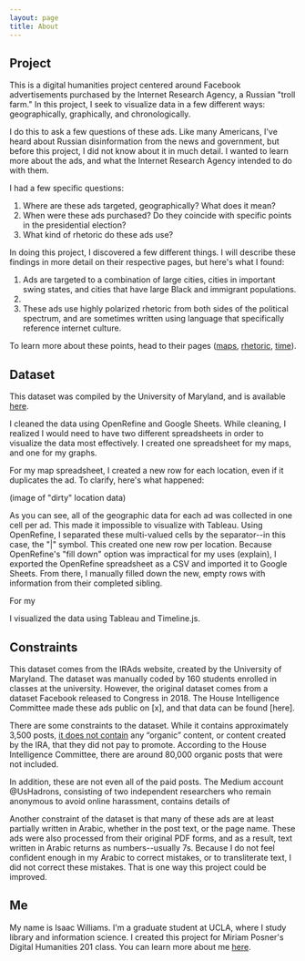 ```yaml
---
layout: page
title: About
---
```


## Project

This is a digital humanities project centered around Facebook advertisements purchased by the Internet Research Agency, a Russian "troll farm." In this project, I seek to visualize data in a few different ways: geographically, graphically, and chronologically. 

I do this to ask a few questions of these ads. Like many Americans, I've heard about Russian disinformation from the news and government, but before this project, I did not know about it in much detail. I wanted to learn more about the ads, and what the Internet Research Agency intended to do with them. 

I had a few specific questions:

1. Where are these ads targeted, geographically? What does it mean?
2. When were these ads purchased? Do they coincide with specific points in the presidential election?
3. What kind of rhetoric do these ads use? 

In doing this project, I discovered a few different things. I will describe these findings in more detail on their respective pages, but here's what I found:

1. Ads are targeted to a combination of large cities, cities in important swing states, and cities that have large Black and immigrant populations.
2. 
3. These ads use highly polarized rhetoric from both sides of the political spectrum, and are sometimes written using language that specifically reference internet culture.

To learn more about these points, head to their pages ([maps](https://isawil.github.io/russian-ads/maps), [rhetoric](https://isawil.github.io/russian-ads/memes), [time](https://isawil.github.io/russian-ads/time)).

## Dataset

This dataset was compiled by the University of Maryland, and is available [here](https://mith.umd.edu/irads/data/).

I cleaned the data using OpenRefine and Google Sheets. While cleaning, I realized I would need to have two different spreadsheets in order to visualize the data most effectively. I created one spreadsheet for my maps, and one for my graphs. 

For my map spreadsheet, I created a new row for each location, even if it duplicates the ad. To clarify, here's what happened:

(image of "dirty" location data)

As you can see, all of the geographic data for each ad was collected in one cell per ad. This made it impossible to visualize with Tableau. Using OpenRefine, I separated these multi-valued cells by the separator--in this case, the "|" symbol. This created one new row per location. Because OpenRefine's "fill down" option was impractical for my uses (explain), I exported the OpenRefine spreadsheet as a CSV and imported it to Google Sheets. From there, I manually filled down the new, empty rows with information from their completed sibling. 

For my 

I visualized the data using Tableau and Timeline.js. 

## Constraints

This dataset comes from the IRAds website, created by the University of Maryland. The dataset was manually coded by 160 students enrolled in classes at the university. However, the original dataset comes from a dataset Facebook released to Congress in 2018. The House Intelligence Committee made these ads public on [x], and that data can be found [here]. 

There are some constraints to the dataset. While it contains approximately 3,500 posts, [it does not contain](https://www.recode.net/2018/5/10/17339864/congress-russia-advertisements-facebook-donald-trump-president) any “organic” content, or content created by the IRA, that they did not pay to promote. According to the House Intelligence Committee, there are around 80,000 organic posts that were not included. 

In addition, these are not even all of the paid posts. The Medium account @UsHadrons, consisting of two independent researchers who remain anonymous to avoid online harassment, contains details of 

Another constraint of the dataset is that many of these ads are at least partially written in Arabic, whether in the post text, or the page name. These ads were also processed from their original PDF forms, and as a result, text written in Arabic returns as numbers--usually 7s. Because I do not feel confident enough in my Arabic to correct mistakes, or to transliterate text, I did not correct these mistakes. That is one way this project could be improved.

## Me

My name is Isaac Williams. I'm a graduate student at UCLA, where I study library and information science. I created this project for Miriam Posner's Digital Humanities 201 class. You can learn more about me [here](https://isawil.github.io).
